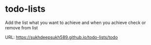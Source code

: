 # todo-lists
Add the list what you want to achieve and when you achieve check or remove from list

URL: https://sukhdeepsukh589.github.io/todo-lists/todo
